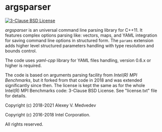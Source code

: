 # argsparser
[![3-Clause BSD License](https://img.shields.io/badge/License-BSD_3--Clause-green.svg)](license.txt)

*argsparser* is an universal command line parsing library for C++11. It features complex options parsing like: vectors, maps, and YAML integration for saving command line options in structured form. The `params` extension adds higher level structured parameters handling with type resolution and bounds control.

The code uses *yaml-cpp* library for YAML files handling, version 0.6.x or higher is required.

The code is based on arguments parsing facility from *Intel(R) MPI Benchmarks*, but it forked from that code
in 2018 and was extended significantly since then. The license is kept the same as for the whole Intel(R) MPI Benchmarks code: 3-Clause BSD License. See "license.txt" file for details.

Copyright (c) 2018-2021 Alexey V. Medvedev

Copyright (c) 2016-2018 Intel Corporation.

All rights reserved. 
